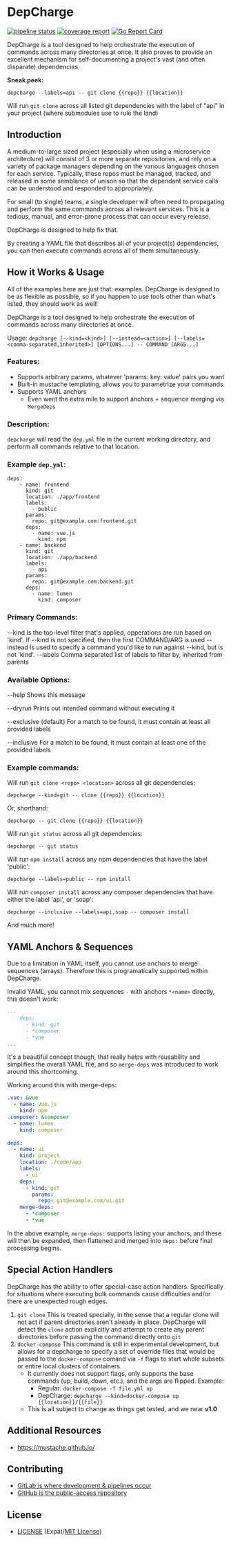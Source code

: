 # DepCharge
[![pipeline status](https://gitlab.com/centerorbit/depcharge/badges/master/pipeline.svg)](https://gitlab.com/centerorbit/depcharge/commits/master) [![coverage report](https://gitlab.com/centerorbit/depcharge/badges/master/coverage.svg)](https://gitlab.com/centerorbit/depcharge/commits/master) [![Go Report Card](https://goreportcard.com/badge/github.com/centerorbit/depcharge)](https://goreportcard.com/report/github.com/centerorbit/depcharge)

DepCharge is a tool designed to help orchestrate the execution of commands across many directories at once. It also proves to provide an excellent mechanism for self-documenting a project's vast (and often disparate) dependencies.

**Sneak peek:**

	depcharge --labels=api -- git clone {{repo}} {{location}}
	
Will run `git clone` across all listed git dependencies with the label of "api" in your project (where submodules use to rule the land)


## Introduction
A medium-to-large sized project (especially when using a microservice architecture) will consist of 3 or more separate repositories, and rely on a variety of package managers depending on the various languages chosen for each service. Typically, these repos must be managed, tracked, and released in some semblance of unison so that the dependant service calls can be understood and responded to appropriately.

For small (to single) teams, a single developer will often need to propagating and perform the same commands across all relevant services. This is a tedious, manual, and error-prone process that can occur every release.

DepCharge is designed to help fix that.

By creating a YAML file that describes all of your project(s) dependencies, you can then execute commands across all of them simultaneously.

## How it Works & Usage
All of the examples here are just that: examples. DepCharge is designed to be as flexible as possible, so if you happen to use tools other than what's listed, they should work as well!

DepCharge is a tool designed to help orchestrate the execution of commands across many directories at once.

Usage: `depcharge [--kind=<kind>] [--instead=<action>] [--labels=<comma-separated,inherited>] [OPTIONS...] -- COMMAND [ARGS...]`

### Features:
* Supports arbitrary params, whatever 'params: key: value' pairs you want
* Built-in mustache templating, allows you to parametrize your commands
* Supports YAML anchors
  * Even went the extra mile to support anchors + sequence merging via `MergeDeps`

### Description:
`depcharge` will read the `dep.yml` file in the current working directory, and
perform all commands relative to that location.

### Example `dep.yml`:
```
deps:
    - name: frontend
      kind: git
      location: ./app/frontend
      labels:
        - public
      params:
        repo: git@example.com:frontend.git
      deps:
        - name: vue.js
          kind: npm
    - name: backend
      kind: git
      location: ./app/backend
      labels:
        - api
      params:
        repo: git@example.com:backend.git
      deps:
        - name: lumen
          kind: composer
```

### Primary Commands:

 --kind		Is the top-level filter that's applied, opperations are run based on 'kind'. If --kind is not specified, then the first COMMAND/ARG is used
 --instead  Is used to specify a command you'd like to run against --kind, but is not 'kind'.
 --labels	Comma separated list of labels to filter by, inherited from parents

### Available Options:

 --help			Shows this message

 --dryrun		Prints out intended command without executing it

 --exclusive	(default) For a match to be found, it must contain at least all provided labels

 --inclusive   	For a match to be found, it must contain at least one of the provided labels

### Example commands:

Will run `git clone <repo> <location>` across all git dependencies:

	depcharge --kind=git -- clone {{repo}} {{location}}
	
Or, shorthand:

	depcharge -- git clone {{repo}} {{location}}
	
Will run `git status` across all git dependencies:

	depcharge -- git status
	
Will run `npm install` across any npm dependencies that have the label 'public':

	depcharge --labels=public -- npm install
	
Will run `composer install` across any composer dependencies that have either the label 'api', or 'soap':

	depcharge --inclusive --labels=api,soap -- composer install
	
And much more!

## YAML Anchors & Sequences
Due to a limitation in YAML itself, you cannot use anchors to merge sequences (arrays). Therefore this is programatically supported within DepCharge.

Invalid YAML, you cannot mix sequences `-` with anchors `*<name>` directly, this doesn't work:
```yaml
...
    deps:
      - kind: git
      - *composer
      - *vue
...
```
It's a beautiful concept though, that really helps with reusability and simplifies the overall YAML file, and so `merge-deps` was introduced to work around this shortcoming.

Working around this with merge-deps:
```yaml
.vue: &vue
  - name: Vue.js
    kind: npm
.composer: &composer
  - name: lumen
    kind: composer
    
deps:
  - name: ui
    kind: project
    location: ./code/app
    labels:
      - ui
    deps:
      - kind: git
        params:
          repo: git@example.com/ui.git
    merge-deps:
      - *composer
      - *vue
```

In the above example, `merge-deps:` supports listing your anchors, and these will then be expanded, then flattened and merged into `deps:` before final processing begins.


## Special Action Handlers
DepCharge has the ability to offer special-case action handlers. Specifically for situations where executing bulk commands cause difficulties and/or there are unexpected rough edges.

1. `git clone`
This is treated specially, in the sense that a regular clone will not act if parent directories aren't already in place. DepCharge will detect the `clone` action explicitly and attempt to create any parent directories before passing the command directly onto `git`
1. `docker-compose` This command is still in experimental development, but allows for a depcharge to specify a set of override files that would be passed to the `docker-compose` comand via `-f` flags to start whole subsets or entire local clusters of containers.
   * It currently does not support flags, only supports the base commands (up, build, down, etc.), and the args are flipped. Example:
     * Regular: `docker-compose -f file.yml up`
     * DepCharge: `depcharge --kind=docker-compose up {{location}}/{{file}}`
   * This is all subject to change as things get tested, and we near **v1.0**

## Additional Resources
* https://mustache.github.io/

## Contributing
* [GitLab is where development & pipelines occur](https://gitlab.com/centerorbit/depcharge)
* [GitHub is the public-access repository](https://github.com/centerorbit/depcharge)


## License
- [LICENSE](LICENSE) (Expat/[MIT License][MIT])

[MIT]: http://www.opensource.org/licenses/MIT "The MIT License (MIT)"